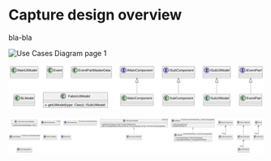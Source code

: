 # Capture design overview

bla-bla

![Use Cases Diagram page 1](./diagrams/out/component-architecture/architecture-overview.png)


![Use Cases Diagram page 1](./diagrams/out/class-overview/Use-Cases-page1.svg)

![Use Cases Diagram page 2](./diagrams/out/class-overview/Use-Cases-page2.svg)
